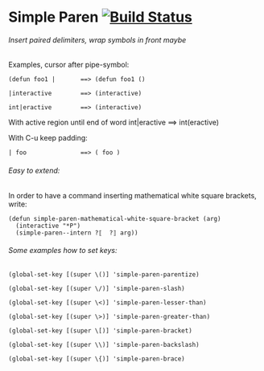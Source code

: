 Simple Paren [![Build Status](https://travis-ci.org/andreas-roehler/simple-paren.svg?branch=master)](https://travis-ci.org/andreas-roehler/simple-paren)
===

###### Insert paired delimiters, wrap symbols in front maybe

Examples, cursor after pipe-symbol:

    (defun foo1 |       ==> (defun foo1 () 

    |interactive        ==> (interactive)

    int|eractive        ==> (interactive)

With active region until end of word
    int|eractive        ==> int(eractive)

With C-u keep padding:

    | foo               ==> ( foo ) 

###### Easy to extend:

In order to have a command inserting mathematical white square brackets, write:

    (defun simple-paren-mathematical-white-square-bracket (arg)
      (interactive "*P")
      (simple-paren--intern ?⟦  ?⟧ arg))

###### Some examples how to set keys:

    (global-set-key [(super \()] 'simple-paren-parentize)

    (global-set-key [(super \/)] 'simple-paren-slash)

    (global-set-key [(super \<)] 'simple-paren-lesser-than)

    (global-set-key [(super \>)] 'simple-paren-greater-than)

    (global-set-key [(super \[)] 'simple-paren-bracket)

    (global-set-key [(super \\)] 'simple-paren-backslash)

    (global-set-key [(super \{)] 'simple-paren-brace)


